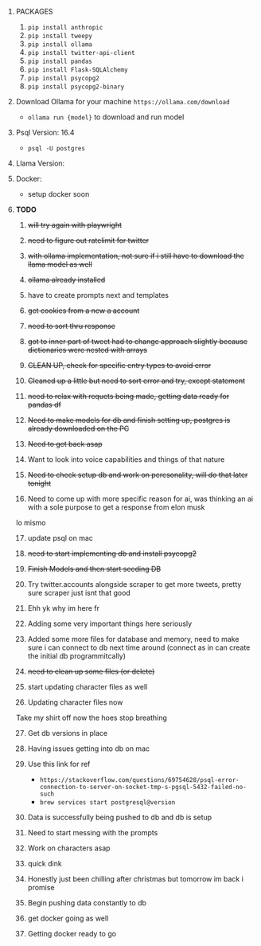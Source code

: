 1. PACKAGES
    1. `pip install anthropic`
    2. `pip install tweepy`
    3. `pip install ollama`
    4. `pip install twitter-api-client`
    5. `pip install pandas`
    6. `pip install Flask-SQLAlchemy`
    7. `pip install psycopg2`
    8. `pip install psycopg2-binary`

2. Download Ollama for your machine `https://ollama.com/download`
    - `ollama run {model}` to download and run model

3. Psql Version: 16.4
    - `psql -U postgres`

4. Llama Version:

5. Docker:
    - setup docker soon

6. **TODO** 

    1. ~~will try again with playwright~~

    2. ~~need to figure out ratelimit for twitter~~

    3. ~~with ollama implementation, not sure if i still have to download the llama model as well~~

    4. ~~ollama already installed~~

    5. have to create prompts next and templates

    6. ~~get cookies from a new a account~~ 

    7. ~~need to sort thru response~~

    8. ~~got to inner part of tweet  had to change approach slightly because dictionaries were nested with arrays~~

    9. ~~CLEAN UP, check for specific entry types to avoid error~~ 

    10. ~~Cleaned up a little but need to sort error and try, except statement~~

    11. ~~need to relax with requets being made, getting data ready for pandas df~~

    12. ~~Need to make models for db and finish setting up, postgres is already downloaded on the PC~~

    13. ~~Need to get back asap~~

    14. Want to look into voice capabilities and things of that nature
    
    15. ~~Need to check setup db and work on peresonality, will do that later tonight~~ 

    16. Need to come up with more specific reason for ai, was thinking an ai with a sole purpose to get a response from elon musk

    lo mismo 

    17. update psql on mac 

    18. ~~need to start implementing db and install psycopg2~~

    19. ~~Finish Models and then start seeding DB~~

    20. Try twitter.accounts alongside scraper to get more tweets, pretty sure scraper just isnt that good

    21. Ehh yk why im here fr 

    22. Adding some very important things here seriously 

    23. Added some more files for database and memory, need to make sure i can connect to db next time around (connect as in can create the initial db programmitcally)

    24. ~~need to clean up some files (or delete)~~

    25. start updating character files as well

    26. Updating character files now 

    Take my shirt off now the hoes stop breathing 

    27. Get db versions in place

    28. Having issues getting into db on mac 

    29. Use this link for ref
        - `https://stackoverflow.com/questions/69754628/psql-error-connection-to-server-on-socket-tmp-s-pgsql-5432-failed-no-such`
        - `brew services start postgresql@version`
    
    30. Data is successfully being pushed to db and db is setup

    31. Need to start messing with the prompts

    32. Work on characters asap

    33. quick dink 

    34. Honestly just been chilling after christmas but tomorrow im back i promise 

    35. Begin pushing data constantly to db

    36. get docker going as well

    37. Getting docker ready to go 